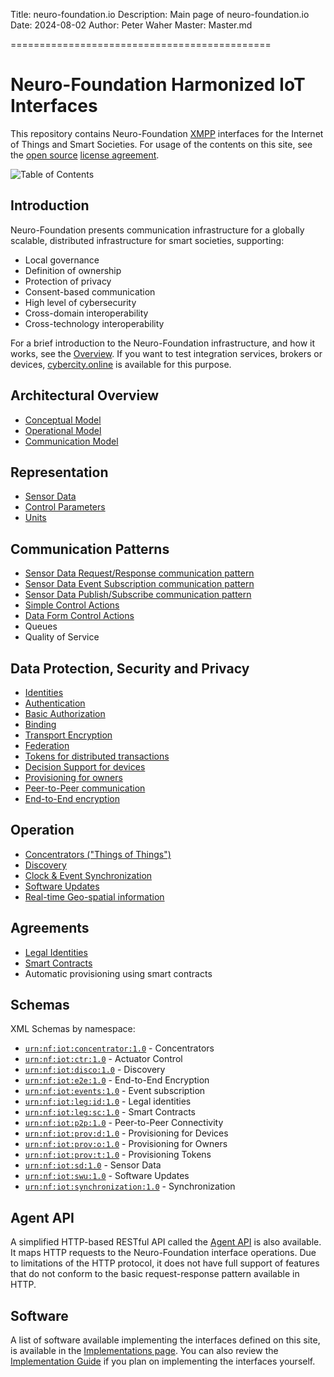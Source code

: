 ﻿Title: neuro-foundation.io
Description: Main page of neuro-foundation.io
Date: 2024-08-02
Author: Peter Waher
Master: Master.md

=============================================

Neuro-Foundation Harmonized IoT Interfaces
=============================================

This repository contains Neuro-Foundation [XMPP](https://xmpp.org/) interfaces for the Internet of Things and Smart Societies. For usage of the 
contents on this site, see the [open source](https://github.com/Trust-Anchor-Group/neuro-foundation.io) [license agreement](Copyright.md).

![Table of Contents](toc)

Introduction
----------------

Neuro-Foundation presents communication infrastructure for a globally scalable, distributed infrastructure for smart societies, supporting:

* Local governance
* Definition of ownership
* Protection of privacy
* Consent-based communication
* High level of cybersecurity
* Cross-domain interoperability
* Cross-technology interoperability

For a brief introduction to the Neuro-Foundation infrastructure, and how it works, see the [Overview](Overview.md). If you want to test
integration services, brokers or devices, [cybercity.online](https://cybercity.online/) is available for this purpose.

Architectural Overview
--------------------------

* [Conceptual Model](ConceptualModel.md)
* [Operational Model](OperationalModel.md)
* [Communication Model](CommunicationModel.md)


Representation
-----------------

* [Sensor Data](SensorData.md)
* [Control Parameters](ControlParameters.md)
* [Units](Units.md)


Communication Patterns
----------------------------

* [Sensor Data Request/Response communication pattern](SensorDataRequestResponse.md)
* [Sensor Data Event Subscription communication pattern](SensorDataEventSubscription.md)
* [Sensor Data Publish/Subscribe communication pattern](SensorDataPublishSubscribe.md)
* [Simple Control Actions](ControlSimpleActions.md)
* [Data Form Control Actions](ControlDataForm.md)
* Queues
* Quality of Service


Data Protection, Security and Privacy
---------------------------------------

* [Identities](Identities.md)
* [Authentication](Authentication.md)
* [Basic Authorization](Authorization.md)
* [Binding](Binding.md)
* [Transport Encryption](TransportEncryption.md)
* [Federation](Federation.md)
* [Tokens for distributed transactions](Tokens.md)
* [Decision Support for devices](DecisionSupport.md)
* [Provisioning for owners](Provisioning.md)
* [Peer-to-Peer communication](P2P.md)
* [End-to-End encryption](E2E.md)


Operation
-------------------

* [Concentrators ("Things of Things")](Concentrator.md)
* [Discovery](Discovery.md)
* [Clock & Event Synchronization](ClockSynchronization.md)
* [Software Updates](SoftwareUpdates.md)
* [Real-time Geo-spatial information](Geo.md)


Agreements
------------------

* [Legal Identities](LegalIdentities.md)
* [Smart Contracts](/SmartContracts.md)
* Automatic provisioning using smart contracts

Schemas
-------------

XML Schemas by namespace:

* [`urn:nf:iot:concentrator:1.0`](Schemas/Concentrator.xsd) - Concentrators
* [`urn:nf:iot:ctr:1.0`](Schemas/Control.xsd) - Actuator Control
* [`urn:nf:iot:disco:1.0`](Schemas/Discovery.xsd) - Discovery
* [`urn:nf:iot:e2e:1.0`](Schemas/E2E.xsd) - End-to-End Encryption
* [`urn:nf:iot:events:1.0`](Schemas/EventSubscription.xsd) - Event subscription
* [`urn:nf:iot:leg:id:1.0`](Schemas/LegalIdentities.xsd) - Legal identities
* [`urn:nf:iot:leg:sc:1.0`](Schemas/SmartContracts.xsd) - Smart Contracts
* [`urn:nf:iot:p2p:1.0`](Schemas/P2P.xsd) - Peer-to-Peer Connectivity
* [`urn:nf:iot:prov:d:1.0`](Schemas/ProvisioningDevice.xsd) - Provisioning for Devices
* [`urn:nf:iot:prov:o:1.0`](Schemas/ProvisioningOwner.xsd) - Provisioning for Owners
* [`urn:nf:iot:prov:t:1.0`](Schemas/ProvisioningTokens.xsd) - Provisioning Tokens
* [`urn:nf:iot:sd:1.0`](Schemas/SensorData.xsd) - Sensor Data
* [`urn:nf:iot:swu:1.0`](Schemas/SoftwareUpdates.xsd) - Software Updates
* [`urn:nf:iot:synchronization:1.0`](Schemas/Synchronization.xsd) - Synchronization


Agent API
-----------

A simplified HTTP-based RESTful API called the [Agent API](/Documentation/Neuron/Agent.md) is also available. It maps HTTP requests to the 
Neuro-Foundation interface operations. Due to limitations of the HTTP protocol, it does not have full support of features that do not conform to 
the basic request-response pattern available in HTTP. 

Software
-----------

A list of software available implementing the interfaces defined on this site, is available in the [Implementations page](Implementations.md).
You can also review the [Implementation Guide](ImplementationGuide.md) if you plan on implementing the interfaces yourself.
